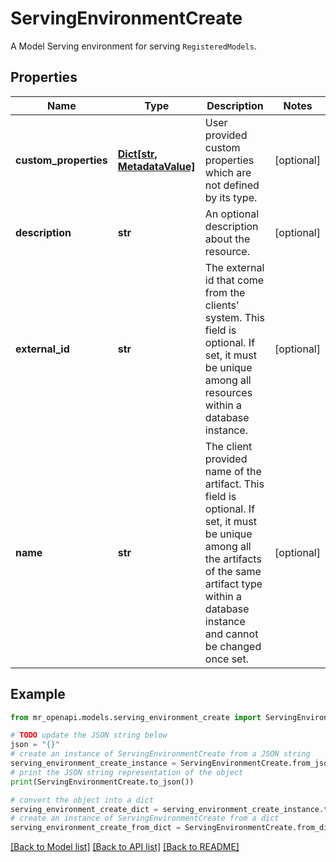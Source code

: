 # ServingEnvironmentCreate

A Model Serving environment for serving `RegisteredModels`.

## Properties

Name | Type | Description | Notes
------------ | ------------- | ------------- | -------------
**custom_properties** | [**Dict[str, MetadataValue]**](MetadataValue.md) | User provided custom properties which are not defined by its type. | [optional] 
**description** | **str** | An optional description about the resource. | [optional] 
**external_id** | **str** | The external id that come from the clients’ system. This field is optional. If set, it must be unique among all resources within a database instance. | [optional] 
**name** | **str** | The client provided name of the artifact. This field is optional. If set, it must be unique among all the artifacts of the same artifact type within a database instance and cannot be changed once set. | [optional] 

## Example

```python
from mr_openapi.models.serving_environment_create import ServingEnvironmentCreate

# TODO update the JSON string below
json = "{}"
# create an instance of ServingEnvironmentCreate from a JSON string
serving_environment_create_instance = ServingEnvironmentCreate.from_json(json)
# print the JSON string representation of the object
print(ServingEnvironmentCreate.to_json())

# convert the object into a dict
serving_environment_create_dict = serving_environment_create_instance.to_dict()
# create an instance of ServingEnvironmentCreate from a dict
serving_environment_create_from_dict = ServingEnvironmentCreate.from_dict(serving_environment_create_dict)
```
[[Back to Model list]](../README.md#documentation-for-models) [[Back to API list]](../README.md#documentation-for-api-endpoints) [[Back to README]](../README.md)


